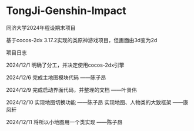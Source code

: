 # TongJi-Genshin-Impact
同济大学2024年程设期末项目

基于cocos-2dx 3.17.2实现的类原神游戏项目，但画面由3d变为2d

项目日志


2024/12/1
明确了分工，并决定使用cocos-2dx引擎

2024/12/6
完成主地图模块代码         ——陈子昂

2024/12/9
完成启动界面代码，并整理的文档           ——叶贤伟

2024/12/10
实现地图切换功能           ——陈子昂
实现地图、人物类的大致框架   ——康凤轩

2024/12/11
将所以小地图用一个类实现      ——陈子昂
